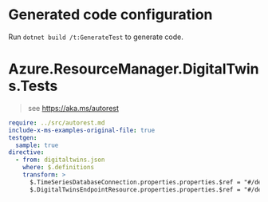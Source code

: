 # Generated code configuration

Run `dotnet build /t:GenerateTest` to generate code.

# Azure.ResourceManager.DigitalTwins.Tests

> see https://aka.ms/autorest
``` yaml
require: ../src/autorest.md
include-x-ms-examples-original-file: true
testgen:
  sample: true
directive:
  - from: digitaltwins.json
    where: $.definitions
    transform: >
      $.TimeSeriesDatabaseConnection.properties.properties.$ref = "#/definitions/AzureDataExplorerConnectionProperties";
      $.DigitalTwinsEndpointResource.properties.properties.$ref = "#/definitions/ServiceBus";
```
